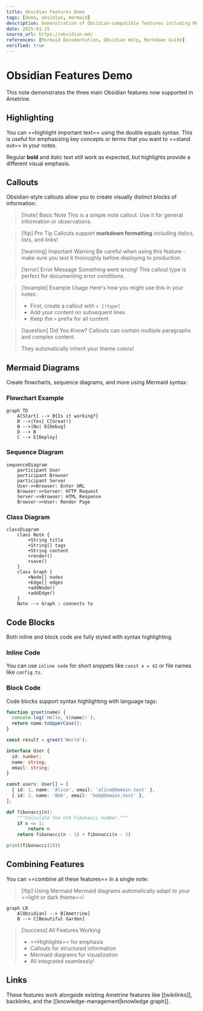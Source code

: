 ```yaml
---
title: Obsidian Features Demo
tags: [demo, obsidian, mermaid]
description: Demonstration of Obsidian-compatible features including Mermaid diagrams, callouts, and highlights
date: 2025-01-15
source_url: https://obsidian.md/
references: [Mermaid Documentation, Obsidian Help, Markdown Guide]
verified: true
---
```


# Obsidian Features Demo

This note demonstrates the three main Obsidian features now supported in Ametrine.

## Highlighting

You can ==highlight important text== using the double equals syntax. This is useful for emphasizing key concepts or terms that you want to ==stand out== in your notes.

Regular **bold** and *italic* text still work as expected, but highlights provide a different visual emphasis.

## Callouts

Obsidian-style callouts allow you to create visually distinct blocks of information:

> [!note] Basic Note
> This is a simple note callout. Use it for general information or observations.

> [!tip] Pro Tip
> Callouts support **markdown formatting** including *italics*, lists, and links!

> [!warning] Important Warning
> Be careful when using this feature - make sure you test it thoroughly before deploying to production.

> [!error] Error Message
> Something went wrong! This callout type is perfect for documenting error conditions.

> [!example] Example Usage
> Here's how you might use this in your notes:
> - First, create a callout with `> [!type]`
> - Add your content on subsequent lines
> - Keep the `>` prefix for all content

> [!question] Did You Know?
> Callouts can contain multiple paragraphs and complex content.
>
> They automatically inherit your theme colors!

## Mermaid Diagrams

Create flowcharts, sequence diagrams, and more using Mermaid syntax:

### Flowchart Example

```mermaid
graph TD
    A[Start] --> B{Is it working?}
    B -->|Yes| C[Great!]
    B -->|No| D[Debug]
    D --> B
    C --> E[Deploy]
```

### Sequence Diagram

```mermaid
sequenceDiagram
    participant User
    participant Browser
    participant Server
    User->>Browser: Enter URL
    Browser->>Server: HTTP Request
    Server->>Browser: HTML Response
    Browser->>User: Render Page
```

### Class Diagram

```mermaid
classDiagram
    class Note {
        +String title
        +String[] tags
        +String content
        +render()
        +save()
    }
    class Graph {
        +Node[] nodes
        +Edge[] edges
        +addNode()
        +addEdge()
    }
    Note --> Graph : connects to
```

## Code Blocks

Both inline and block code are fully styled with syntax highlighting.

### Inline Code

You can use `inline code` for short snippets like `const x = 42` or file names like `config.ts`.

### Block Code

Code blocks support syntax highlighting with language tags:

```javascript
function greet(name) {
  console.log(`Hello, ${name}!`);
  return name.toUpperCase();
}

const result = greet('World');
```

```typescript
interface User {
  id: number;
  name: string;
  email: string;
}

const users: User[] = [
  { id: 1, name: 'Alice', email: 'alice@domain.test' },
  { id: 2, name: 'Bob', email: 'bob@domain.test' },
];
```

```python
def fibonacci(n):
    """Calculate the nth Fibonacci number."""
    if n <= 1:
        return n
    return fibonacci(n - 1) + fibonacci(n - 2)

print(fibonacci(10))
```

## Combining Features

You can ==combine all these features== in a single note:

> [!tip] Using Mermaid
> Mermaid diagrams automatically adapt to your ==light or dark theme==!

```mermaid
graph LR
    A[Obsidian] --> B[Ametrine]
    B --> C[Beautiful Garden]
```

> [!success] All Features Working
> - ==Highlights== for emphasis
> - Callouts for structured information
> - Mermaid diagrams for visualization
> - All integrated seamlessly!

## Links

These features work alongside existing Ametrine features like [[wikilinks]], backlinks, and the [[knowledge-management|knowledge graph]].
